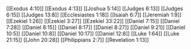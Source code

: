 [[Exodus 4:10]]
[[Exodus 4:13]]
[[Joshua 5:14]]
[[Judges 6:13]]
[[Judges 6:15]]
[[Judges 13:8]]
[[Ecclesiastes 1:18]]
[[Isaiah 6:7]]
[[Jeremiah 1:9]]
[[Ezekiel 1:26]]
[[Ezekiel 3:27]]
[[Ezekiel 33:22]]
[[Daniel 7:15]]
[[Daniel 7:28]]
[[Daniel 8:15]]
[[Daniel 8:17]]
[[Daniel 8:27]]
[[Daniel 9:21]]
[[Daniel 10:5]]
[[Daniel 10:8]]
[[Daniel 10:17]]
[[Daniel 12:8]]
[[Luke 1:64]]
[[Luke 21:15]]
[[John 20:28]]
[[Philippians 2:7]]
[[Revelation 1:13]]
